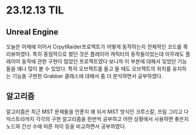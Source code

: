 # 23.12.13 TIL

## Unreal Engine

오늘은 어제에 이어서 CrpytRaider프로젝트가 어떻게 동작하는지 전체적인 코드를 쭉 리뷰하였다. 특히 중점적으로 봤던 것은 플레이어 캐릭터의 동작들이었는데 아무래도 플레이어 동작에 관한 구현이 많았던 프로젝트였다 보니까 이 부분에 대해서 잊었던 기능들을 꽤나 많이 볼 수 있었다. 특히 오브젝트를 들고 들 때도 오브젝트의 위치를 유지하는 기능을 구현한 Grabber 클래스에 대해서 좀 더 분석하면서 공부하였다.

## 알고리즘

알고리즘은 최근 MST 문제들을 안푼지 꽤 되서 MST 방식인 크루스칼, 프림 그리고 다익스트라까지 각각의 구현 알고리즘을 한번씩 공부하고 어떤 상황에서 사용하면 좋은지 노드와 간선 수에 따른 차이 등을 비교하면서 공부하였다.
